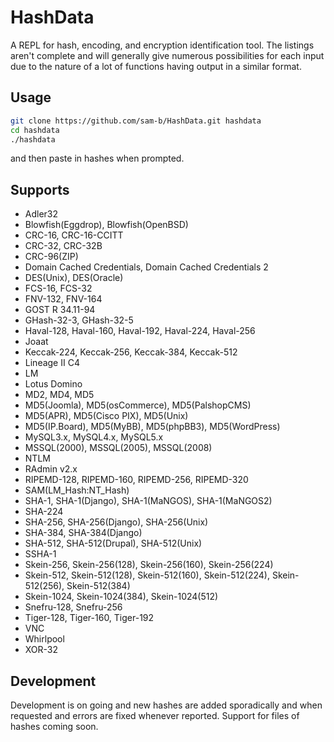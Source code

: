 # HashData
A REPL for hash, encoding, and encryption identification tool. The listings aren't complete and will generally give numerous possibilities for each input due to the nature of a lot of functions having output in a similar format.

## Usage
```bash
git clone https://github.com/sam-b/HashData.git hashdata
cd hashdata 
./hashdata
```
and then paste in hashes when prompted.  

## Supports
- Adler32
- Blowfish(Eggdrop), Blowfish(OpenBSD)
- CRC-16, CRC-16-CCITT
- CRC-32, CRC-32B
- CRC-96(ZIP)
- Domain Cached Credentials, Domain Cached Credentials 2
- DES(Unix), DES(Oracle)
- FCS-16, FCS-32
- FNV-132, FNV-164
- GOST R 34.11-94
- GHash-32-3, GHash-32-5
- Haval-128, Haval-160, Haval-192, Haval-224, Haval-256
- Joaat
- Keccak-224, Keccak-256, Keccak-384, Keccak-512
- Lineage II C4
- LM
- Lotus Domino
- MD2, MD4, MD5
- MD5(Joomla), MD5(osCommerce), MD5(PalshopCMS)
- MD5(APR), MD5(Cisco PIX), MD5(Unix)
- MD5(IP.Board), MD5(MyBB), MD5(phpBB3), MD5(WordPress)
- MySQL3.x, MySQL4.x, MySQL5.x
- MSSQL(2000), MSSQL(2005), MSSQL(2008)
- NTLM
- RAdmin v2.x
- RIPEMD-128, RIPEMD-160, RIPEMD-256, RIPEMD-320
- SAM(LM_Hash:NT_Hash)
- SHA-1, SHA-1(Django), SHA-1(MaNGOS), SHA-1(MaNGOS2)
- SHA-224
- SHA-256, SHA-256(Django), SHA-256(Unix)
- SHA-384, SHA-384(Django)
- SHA-512, SHA-512(Drupal), SHA-512(Unix)
- SSHA-1
- Skein-256, Skein-256(128), Skein-256(160), Skein-256(224)
- Skein-512, Skein-512(128), Skein-512(160), Skein-512(224), Skein-512(256), Skein-512(384)
- Skein-1024, Skein-1024(384), Skein-1024(512)
- Snefru-128, Snefru-256
- Tiger-128, Tiger-160, Tiger-192
- VNC
- Whirlpool
- XOR-32

## Development
Development is on going and new hashes are added sporadically and when requested and errors are fixed whenever reported. Support for files of hashes coming soon.
